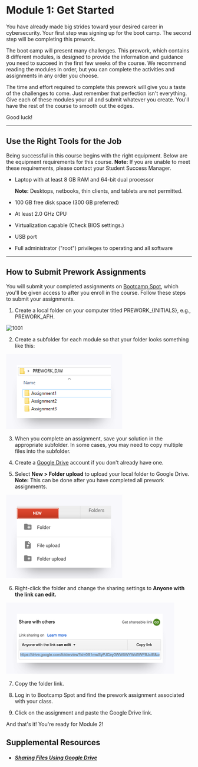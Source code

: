 # Module 1: Get Started

You have already made big strides toward your desired career in cybersecurity. Your first step was signing up for the boot camp. The second step will be completing this prework. 

The boot camp will present many challenges. This prework, which contains 8 different modules, is designed to provide the information and guidance you need to succeed in the first few weeks of the course. We recommend reading the modules in order, but you can complete the activities and assignments in any order you choose. 

The time and effort required to complete this prework will give you a taste of the challenges to come. Just remember that perfection isn't everything. Give each of these modules your all and submit whatever you create. You'll have the rest of the course to smooth out the edges.

Good luck!

---

## Use the Right Tools for the Job

Being successful in this course begins with the right equipment. Below are the equipment requirements for this course. **Note:** If you are unable to meet these requirements, please contact your Student Success Manager.

* Laptop with at least 8 GB RAM and 64-bit dual processor

  **Note:** Desktops, netbooks, thin clients, and tablets are not permitted.

* 100 GB free disk space \(300 GB preferred\)

* At least 2.0 GHz CPU

* Virtualization capable \(Check BIOS settings.\)

* USB port

* Full administrator \("root"\) privileges to operating and all software

---

## How to Submit Prework Assignments

You will submit your completed assignments on [Bootcamp Spot](https://www.bootcampspot.com/login), which you'll be given access to after you enroll in the course. Follow these steps to submit your assignments. 

1. Create a local folder on your computer titled PREWORK\_{INITIALS}, e.g., PREWORK\_AFH. 

![1001](assets/1001.png)

2. Create a subfolder for each module so that your folder looks something like this:  

![1002](assets/1002.png)

3. When you complete an assignment, save your solution in the appropriate subfolder. In some cases, you may need to copy multiple files into the subfolder.

4. Create a [Google Drive](https://www.google.com/drive/) account if you don't already have one.

5. Select **New > Folder upload** to upload your local folder to Google Drive. **Note:** This can be done after you have completed all prework assignments. 

![1003](assets/1003.png)

6. Right-click the folder and change the sharing settings to **Anyone with the link can edit.** 

![1004](assets/1004.png)

7. Copy the folder link. 

8. Log in to Bootcamp Spot and find the prework assignment associated with your class.

9. Click on the assignment and paste the Google Drive link. 

And that's it! You're ready for Module 2! 

## Supplemental Resources

- ##### [Sharing Files Using Google Drive](sharing-files-using-google-drive.md) 